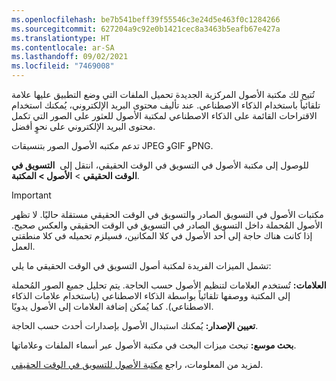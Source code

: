 ```yaml
---
ms.openlocfilehash: be7b541beff39f55546c3e24d5e463f0c1284266
ms.sourcegitcommit: 627204a9c92e0b1421cec8a3463b5eafb67e427a
ms.translationtype: HT
ms.contentlocale: ar-SA
ms.lasthandoff: 09/02/2021
ms.locfileid: "7469008"
---
```

تُتيح لك مكتبة الأصول المركزية الجديدة تحميل الملفات التي وضع التطبيق عليها علامة تلقائياً باستخدام الذكاء الاصطناعي. عند تأليف محتوى البريد الإلكتروني، يُمكنك استخدام الاقتراحات القائمة على الذكاء الاصطناعي لمكتبة الأصول للعثور على الصور التي تكمل محتوى البريد الإلكتروني على نحوٍ أفضل.

تدعم مكتبه الأصول الصور بتنسيقات JPEG وGIF وPNG.

للوصول إلى مكتبة الأصول في التسويق في الوقت الحقيقي، انتقل إلى 
**التسويق في الوقت الحقيقي** > **الأصول > المكتبة**.

> [!IMPORTANT]
> مكتبات الأصول في التسويق الصادر والتسويق في الوقت الحقيقي مستقلة حاليًا. لا تظهر الأصول المُحملة داخل التسويق الصادر في التسويق في الوقت الحقيقي والعكس صحيح. إذا كانت هناك حاجة إلى أحد الأصول في كلا المكانين، فسيلزم تحميله في كلا منطقتي العمل.

تشمل الميزات الفريدة لمكتبة أصول التسويق في الوقت الحقيقي ما يلي:

**العلامات:** تُستخدم العلامات لتنظيم الأصول حسب الحاجة. يتم تحليل جميع الصور المُحملة إلى المكتبة ووصفها تلقائياً بواسطة الذكاء الاصطناعي (باستخدام علامات الذكاء الاصطناعي). كما يُمكن إضافة العلامات إلى الأصول يدويًا.

**تعيين الإصدار:** يُمكنك استبدال الأصول بإصدارات أحدث حسب الحاجة.

**بحث موسع:** تبحث ميزات البحث في مكتبة الأصول عبر أسماء الملفات وعلاماتها.

لمزيد من المعلومات، راجع [مكتبة الأصول للتسويق في الوقت الحقيقي](/dynamics365/marketing/real-time-marketing-asset-library/?azure-portal=true).
